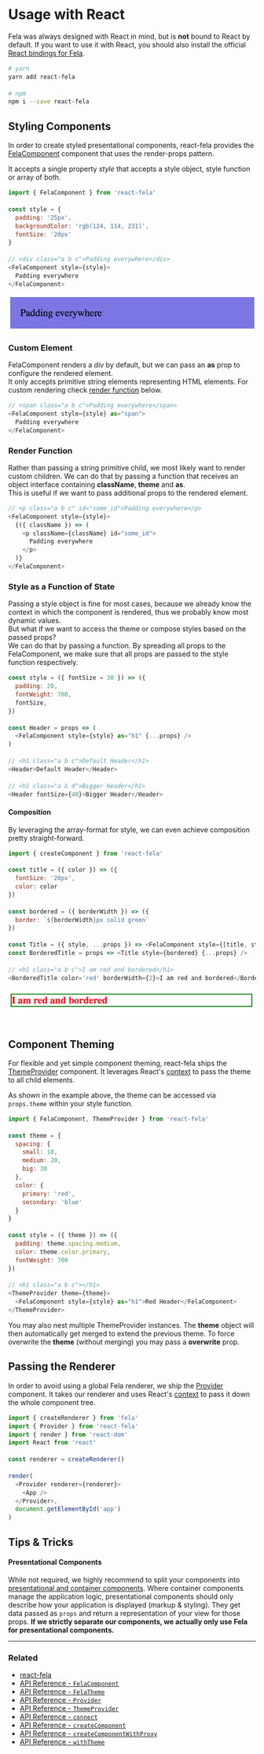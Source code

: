 # Usage with React

Fela was always designed with React in mind, but is **not** bound to React by default. If you want to use it with React, you should also install the official [React bindings for Fela](https://github.com/rofrischmann/fela/tree/master/packages/react-fela).

```sh
# yarn
yarn add react-fela

# npm
npm i --save react-fela
```

## Styling Components
In order to create styled presentational components, react-fela provides the [FelaComponent](../api/bindings/FelaComponent.md) component that uses the render-props pattern.

It accepts a single property *style* that accepts a style object, style function or array of both.

```javascript
import { FelaComponent } from 'react-fela'

const style = {
  padding: '25px',
  backgroundColor: 'rgb(124, 114, 231)',
  fontSize: '20px'
}

// <div class="a b c">Padding everywhere</div>
<FelaComponent style={style}>
  Padding everywhere
</FelaComponent>
```

<img src='../res/react-1.png'>

### Custom Element
FelaComponent renders a *div* by default, but we can pass an **as** prop to configure the rendered element.<br>
It only accepts primitive string elements representing HTML elements. For custom rendering check [render function](#render-function) below.

```javascript
// <span class="a b c">Padding everywhere</span>
<FelaComponent style={style} as="span">
  Padding everywhere
</FelaComponent>
```

### Render Function
Rather than passing a string primitive child, we most likely want to render custom children. We can do that by passing a function that receives an object interface containing **className**, **theme** and **as**.<br>
This is useful if we want to pass additional props to the rendered element.

```javascript
// <p class="a b c" id="some_id">Padding everywhere</p>
<FelaComponent style={style}>
  {({ className }) => (
    <p className={className} id="some_id">
      Padding everywhere
    </p>
  )}
</FelaComponent>
```

### Style as a Function of State
Passing a style object is fine for most cases, because we already know the context in which the component is rendered, thus we probably know most dynamic values.<br>
But what if we want to access the theme or compose styles based on the passed props?<br>
We can do that by passing a function. By spreading all props to the FelaComponent, we make sure that all props are passed to the style function respectively.

```javascript
const style = ({ fontSize = 30 }) => ({
  padding: 20,
  fontWeight: 700,
  fontSize,
})

const Header = props => (
  <FelaComponent style={style} as="h1" {...props} />
)

// <h1 class="a b c">Default Header</h1>
<Header>Default Header</Header>

// <h1 class="a b d">Bigger Header</h1>
<Header fontSize={40}>Bigger Header</Header>
```

#### Composition
By leveraging the array-format for style, we can even achieve composition pretty straight-forward.

```javascript
import { createComponent } from 'react-fela'

const title = ({ color }) => ({
  fontSize: '20px',
  color: color
})

const bordered = ({ borderWidth }) => ({
  border: `${borderWidth}px solid green`
})

const Title = ({ style, ...props }) => <FelaComponent style={[title, style]} {...props} as="h1" />
const BorderedTitle = props => <Title style={bordered} {...props} />

// <h1 class="a b c">I am red and bordered</h1>
<BorderedTitle color='red' borderWidth={2}>I am red and bordered</BorderedTitle>
```
<img src='../res/react-3.png'>


## Component Theming
For flexible and yet simple component theming, react-fela ships the  [ThemeProvider](../api/bindings/ThemeProvider.md) component.
It leverages React's [context](https://facebook.github.io/react/docs/context.html) to pass the theme to all child elements.
<br>

As shown in the example above, the theme can be accessed via `props.theme` within your style function.

```javascript
import { FelaComponent, ThemeProvider } from 'react-fela'

const theme = {
  spacing: {
    small: 10,
    medium: 20,
    big: 30
  },
  color: {
    primary: 'red',
    secondary: 'blue'
  }
}

const style = ({ theme }) => ({
  padding: theme.spacing.medium,
  color: theme.color.primary,
  fontWeight: 700
})

// <h1 class="a b c"></h1>
<ThemeProvider theme={theme}>
  <FelaComponent style={style} as="h1">Red Header</FelaComponent>
</ThemeProvider>
```

You may also nest multiple ThemeProvider instances. The **theme** object will then automatically get merged to extend the previous theme. To force overwrite the **theme** (without merging) you may pass a **overwrite** prop.

## Passing the Renderer
In order to avoid using a global Fela renderer, we ship the [Provider](../api/bindings/Provider.md) component. It takes our renderer and uses React's [context](https://facebook.github.io/react/docs/context.html) to pass it down the whole component tree.

```javascript
import { createRenderer } from 'fela'
import { Provider } from 'react-fela'
import { render } from 'react-dom'
import React from 'react'

const renderer = createRenderer()

render(
  <Provider renderer={renderer}>
    <App />
  </Provider>,
  document.getElementById('app')
)
```

## Tips & Tricks
#### Presentational Components
While not required, we highly recommend to split your components into [presentational and container components](https://medium.com/@dan_abramov/smart-and-dumb-components-7ca2f9a7c7d0#.67qfcbme5).
Where container components manage the application logic, presentational components should only describe how your application is displayed (markup & styling). They get data passed as `props` and return a representation of your view for those props.
**If we strictly separate our components, we actually only use Fela for presentational components.**



---

### Related
* [react-fela](https://github.com/rofrischmann/fela/tree/master/packages/react-fela)
* [API Reference - `FelaComponent`](../api/bindings/FelaComponent.md)
* [API Reference - `FelaTheme`](../api/bindings/FelaTheme.md)
* [API Reference - `Provider`](../api/bindings/Provider.md)
* [API Reference - `ThemeProvider`](../api/bindings/ThemeProvider.md)
* [API Reference - `connect`](../api/bindings/connect.md)
* [API Reference - `createComponent`](../api/bindings/createComponent.md)
* [API Reference - `createComponentWithProxy`](../api/bindings/createComponentWithProxy.md)
* [API Reference - `withTheme`](../api/bindings/withTheme.md)
